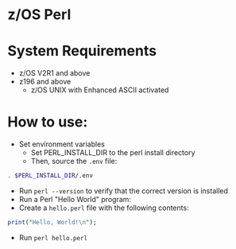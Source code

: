 # z/OS Perl

# System Requirements
- z/OS V2R1 and above
- z196 and above
  - z/OS UNIX with Enhanced ASCII activated

# How to use:
- Set environment variables
  - Set PERL_INSTALL_DIR to the perl install directory
  - Then, source the `.env` file: 
```sh
. $PERL_INSTALL_DIR/.env
```
- Run `perl --version` to verify that the correct version is installed
- Run a Perl "Hello World" program:
- Create a `hello.perl` file with the following contents:
```perl
print("Hello, World!\n");
```
- Run `perl hello.perl`

